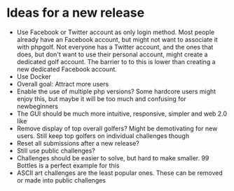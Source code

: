 # Ideas for a new release

* Use Facebook or Twitter account as only login method. Most people already have an Facebook account, but might not want to associate it with phpgolf. Not everyone has a Twitter account, and the ones that does, but don't want to use their personal account, might create a dedicated golf account. The barrier to to this is lower than creating a new dedicated Facebook account.
* Use Docker
* Overall goal: Attract more users
* Enable the use of multiple php versions? Some hardcore users might enjoy this, but maybe it will be too much and confusing for newbeginners
* The GUI should be much more intuitive, responsive, simpler and web 2.0 like
* Remove display of top overall golfers? Might be demotivating for new users. Still keep top golfers on individual challenges though
* Reset all submissions after a new release? 
* Still use public challenges?
* Challenges should be easier to solve, but hard to make smaller. 99 Bottles is a perfect example for this
* ASCII art challenges are the least popular ones. These can be removed or made into public challenges
